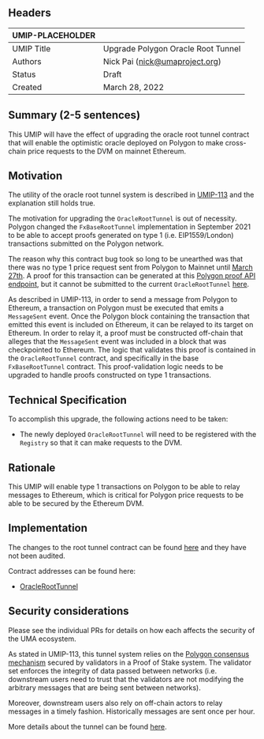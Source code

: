## Headers
| UMIP-PLACEHOLDER    |                                                                                                                                          |
|------------|------------------------------------------------------------------------------------------------------------------------------------------|
| UMIP Title | Upgrade Polygon Oracle Root Tunnel             |
| Authors    | Nick Pai (nick@umaproject.org) |
| Status     | Draft                                                                                                                                    |
| Created    | March 28, 2022                                                                                                                           |

## Summary (2-5 sentences)
This UMIP will have the effect of upgrading the oracle root tunnel contract that will enable the optimistic oracle deployed on Polygon to make cross-chain price requests to the DVM on mainnet Ethereum.

## Motivation
The utility of the oracle root tunnel system is described in [UMIP-113](https://github.com/UMAprotocol/UMIPs/blob/master/UMIPs/umip-113.md) and the explanation still holds true.

The motivation for upgrading the `OracleRootTunnel` is out of necessity. Polygon changed the `FxBaseRootTunnel` implementation in September 2021 to be able to accept proofs generated on type 1 (i.e. EIP1559/London) transactions submitted on the Polygon network. 

The reason why this contract bug took so long to be unearthed was that there was no type 1 price request sent from Polygon to Mainnet until [March 27th](https://polygonscan.com/tx/0xc1890ef479579b0da6daeb67ec2522f0e865d2f977096980a98ca38c13526c94). A proof for this transaction can be generated at this [Polygon proof API endpoint](https://apis.matic.network/api/v1/matic/exit-payload/0xc1890ef479579b0da6daeb67ec2522f0e865d2f977096980a98ca38c13526c94?eventSignature=0x8c5261668696ce22758910d05bab8f186d6eb247ceac2af2e82c7dc17669b036), but it cannot be submitted to the current `OracleRootTunnel` [here](0xe7b0d6a9943bb8cd8cd323368450ad74474bb1b7).

 As described in UMIP-113, in order to send a message from Polygon to Ethereum, a transaction on Polygon must be executed that emits a `MessageSent` event. Once the Polygon block containing the transaction that emitted this event is included on Ethereum, it can be relayed to its target on Ethereum. In order to relay it, a proof must be constructed off-chain that alleges that the `MessageSent` event was included in a block that was checkpointed to Ethereum. The logic that validates this proof is contained in the `OracleRootTunnel` contract, and specifically in the base `FxBaseRootTunnel` contract. This proof-validation logic needs to be upgraded to handle proofs constructed on type 1 transactions.

## Technical Specification
To accomplish this upgrade, the following actions need to be taken:
- The newly deployed `OracleRootTunnel` will need to be registered with the `Registry` so that it can make requests to the DVM.

## Rationale
This UMIP will enable type 1 transactions on Polygon to be able to relay messages to Ethereum, which is critical for Polygon price requests to be able to be secured by the Ethereum DVM.

## Implementation

The changes to the root tunnel contract can be found [here](https://github.com/UMAprotocol/protocol/pull/3863) and they have not been audited. 

Contract addresses can be found here:
- [OracleRootTunnel](https://etherscan.io/address/0x34dF79AB1F3Cb70445834e71D725f83A6d3e03eb)

## Security considerations
Please see the individual PRs for details on how each affects the security of the UMA ecosystem. 

As stated in UMIP-113, this tunnel system relies on the [Polygon consensus mechanism](https://docs.polygon.technology/docs/home/architecture/security-models#proof-of-stake-security) secured by validators in a Proof of Stake system. The validator set enforces the integrity of data passed between networks (i.e. downstream users need to trust that the validators are not modifying the arbitrary messages that are being sent between networks).

Moreover, downstream users also rely on off-chain actors to relay messages in a timely fashion. Historically messages are sent once per hour.

More details about the tunnel can be found [here](https://github.com/UMAprotocol/protocol/tree/master/packages/core/contracts/polygon#readme).